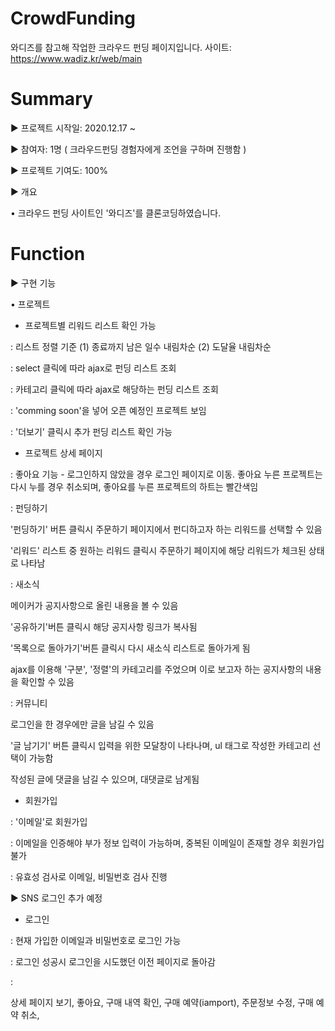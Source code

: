 # CrowdFunding
 와디즈를 참고해 작업한 크라우드 펀딩 페이지입니다.
 사이트: https://www.wadiz.kr/web/main
  
# Summary
▶︎ 프로젝트 시작일: 2020.12.17 ~



▶︎ 참여자: 1명 ( 크라우드펀딩 경험자에게 조언을 구하며 진행함 )



▶︎ 프로젝트 기여도: 100%



▶︎ 개요



• 크라우드 펀딩 사이트인 '와디즈'를 클론코딩하였습니다.




# Function



▶︎ 구현 기능



• 프로젝트



- 프로젝트별 리워드 리스트 확인 가능



: 리스트 정렬 기준 (1) 종료까지 남은 일수 내림차순 (2) 도달율 내림차순



: select 클릭에 따라 ajax로 펀딩 리스트 조회



: 카테고리 클릭에 따라 ajax로 해당하는 펀딩 리스트 조회



: 'comming soon'을 넣어 오픈 예정인 프로젝트 보임



: '더보기' 클릭시 추가 펀딩 리스트 확인 가능



- 프로젝트 상세 페이지



: 좋아요 기능 - 로그인하지 않았을 경우 로그인 페이지로 이동. 좋아요 누른 프로젝트는 다시 누를 경우 취소되며, 좋아요를 누른 프로젝트의 하트는 빨간색임



: 펀딩하기



'펀딩하기' 버튼 클릭시 주문하기 페이지에서 펀디하고자 하는 리워드를 선택할 수 있음



'리워드' 리스트 중 원하는 리워드 클릭시 주문하기 페이지에 해당 리워드가 체크된 상태로 나타남



: 새소식



메이커가 공지사항으로 올린 내용을 볼 수 있음



'공유하기'버튼 클릭시 해당 공지사항 링크가 복사됨



'목록으로 돌아가기'버튼 클릭시 다시 새소식 리스트로 돌아가게 됨



ajax를 이용해 '구분', '정렬'의 카테고리를 주었으며 이로 보고자 하는 공지사항의 내용을 확인할 수 있음



: 커뮤니티



로그인을 한 경우에만 글을 남길 수 있음



'글 남기기' 버튼 클릭시 입력을 위한 모달창이 나타나며, ul 태그로 작성한 카테고리 선택이 가능함



작성된 글에 댓글을 남길 수 있으며, 대댓글로 남게됨



- 회원가입



: '이메일'로 회원가입



: 이메일을 인증해야 부가 정보 입력이 가능하며, 중복된 이메일이 존재할 경우 회원가입 불가



: 유효성 검사로 이메일, 비밀번호 검사 진행



▶︎ SNS 로그인 추가 예정



- 로그인



: 현재 가입한 이메일과 비밀번호로 로그인 가능



: 로그인 성공시 로그인을 시도했던 이전 페이지로 돌아감



: 



  
  상세 페이지 보기, 좋아요, 구매 내역 확인, 구매 예약(iamport), 주문정보 수정, 구매 예약 취소, 
